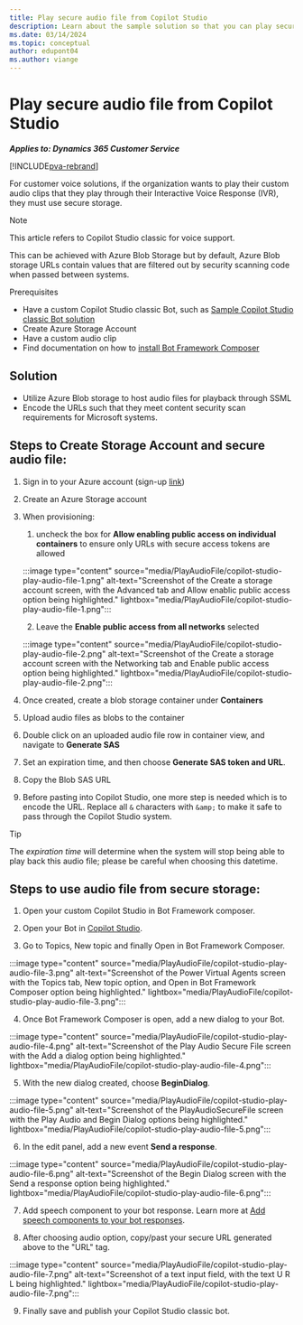 ```yaml
---
title: Play secure audio file from Copilot Studio
description: Learn about the sample solution so that you can play secure audio files from Copilot Studio classic.
ms.date: 03/14/2024
ms.topic: conceptual
author: edupont04
ms.author: viange
---
```


# Play secure audio file from Copilot Studio

***Applies to: Dynamics 365 Customer Service***

[!INCLUDE[pva-rebrand](../includes/pva-rebrand.md)]

For customer voice solutions, if the organization wants to play their custom
audio clips that they play through their Interactive Voice Response
(IVR), they must use secure storage.

> [!NOTE]
> This article refers to Copilot Studio classic for voice support.

This can be achieved with Azure Blob Storage but by default, Azure Blob
storage URLs contain values that are filtered out by security scanning
code when passed between systems.

Prerequisites
- Have a custom Copilot Studio classic Bot, such as [Sample Copilot Studio classic Bot solution](https://github.com/microsoft/Dynamics-365-FastTrack-Implementation-Assets/tree/master/Customer%20Service/ComponentLibrary/PVA/PlayAudioFile/sampleartifacts/PlaySecureAudioFilefromPVA_1_0_0_1.zip)
- Create Azure Storage Account
- Have a custom audio clip
- Find documentation on how to [install Bot Framework Composer](/composer/install-composer?tabs=windows)

## Solution

- Utilize Azure Blob storage to host audio files for playback through SSML
- Encode the URLs such that they meet content security scan requirements for Microsoft systems.

## Steps to Create Storage Account and secure audio file:

1. Sign in to your Azure account (sign-up [link](https://azure.microsoft.com/free/))

2. Create an Azure Storage account

3. When provisioning:
   
    1. uncheck the box for **Allow enabling public access on individual containers** to ensure only URLs with secure access tokens are allowed

     :::image type="content" source="media/PlayAudioFile/copilot-studio-play-audio-file-1.png" alt-text="Screenshot of the Create a storage account screen, with the Advanced tab and Allow enablic public access option being highlighted." lightbox="media/PlayAudioFile/copilot-studio-play-audio-file-1.png":::

   2. Leave the **Enable public access from all networks** selected

     :::image type="content" source="media/PlayAudioFile/copilot-studio-play-audio-file-2.png" alt-text="Screenshot of the Create a storage account screen with the Networking tab and Enable public access option being highlighted." lightbox="media/PlayAudioFile/copilot-studio-play-audio-file-2.png":::

4. Once created, create a blob storage container under **Containers**

5. Upload audio files as blobs to the container

6. Double click on an uploaded audio file row in container view, and navigate to **Generate SAS**

7. Set an expiration time, and then choose **Generate SAS token and URL**.

8. Copy the Blob SAS URL

9. Before pasting into Copilot Studio, one more step is needed which is to encode the URL. Replace all `&` characters with  `&amp;` to make it safe to pass through the Copilot Studio system.

> [!TIP]
> The *expiration time* will determine when the system will stop being able to play back this audio file; please be careful when choosing this datetime.

## Steps to use audio file from secure storage:

1. Open your custom Copilot Studio in Bot Framework composer.

2. Open your Bot in [Copilot Studio](https://copilotstudio.microsoft.com/).

3. Go to Topics, New topic and finally Open in Bot Framework Composer.

  :::image type="content" source="media/PlayAudioFile/copilot-studio-play-audio-file-3.png" alt-text="Screenshot of the Power Virtual Agents screen with the Topics tab, New topic option, and Open in Bot Framework Composer option being highlighted." lightbox="media/PlayAudioFile/copilot-studio-play-audio-file-3.png":::

4. Once Bot Framework Composer is open, add a new dialog to your Bot.

  :::image type="content" source="media/PlayAudioFile/copilot-studio-play-audio-file-4.png" alt-text="Screenshot of the Play Audio Secure File screen with the Add a dialog option being highlighted." lightbox="media/PlayAudioFile/copilot-studio-play-audio-file-4.png":::

5. With the new dialog created, choose **BeginDialog**.

  :::image type="content" source="media/PlayAudioFile/copilot-studio-play-audio-file-5.png" alt-text="Screenshot of the PlayAudioSecureFile screen with the Play Audio and Begin Dialog options being highlighted." lightbox="media/PlayAudioFile/copilot-studio-play-audio-file-5.png":::

6. In the edit panel, add a new event **Send a response**.

  :::image type="content" source="media/PlayAudioFile/copilot-studio-play-audio-file-6.png" alt-text="Screenshot of the Begin Dialog screen with the Send a response option being highlighted." lightbox="media/PlayAudioFile/copilot-studio-play-audio-file-6.png":::

7. Add speech component to your bot response. Learn more at [Add speech components to your bot responses](/composer/concept-speech?tabs=v2x#add-speech-components-to-your-bot-responses).

8. After choosing audio option, copy/past your secure URL generated above to the "URL" tag.

  :::image type="content" source="media/PlayAudioFile/copilot-studio-play-audio-file-7.png" alt-text="Screenshot of a text input field, with the text U R L being highlighted." lightbox="media/PlayAudioFile/copilot-studio-play-audio-file-7.png":::

9. Finally save and publish your Copilot Studio classic bot.
